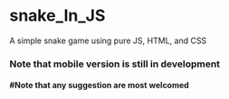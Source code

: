 # snake_In_JS
A simple snake game using pure JS, HTML, and CSS

### Note that mobile version is still in development

#### #Note that any suggestion are most welcomed

